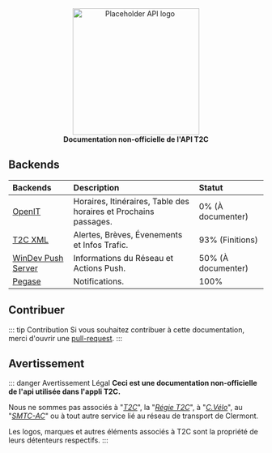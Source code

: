 <div align="center">
  <img src="/apilogo2.png" width="250" alt="Placeholder API logo"/>
  <br>
  <b>Documentation non-officielle de l'API T2C</b>
</div>

## Backends
| Backends                                                                                                             | Description                                                     | Statut                |
| :------------------------------------------------------------------------------------------------------------------- | :-------------------------------------------------------------- | :-------------------- |
| [OpenIT](/OpenIT/README.md)                               | Horaires, Itinéraires, Table des horaires et Prochains passages.| 0% (À documenter)     |
| [T2C XML](/T2C_XML/README.md)                             | Alertes, Brèves, Évenements et Infos Trafic.                    | 93% (Finitions)       |
| [WinDev Push Server](/WD_Push/README.md)                  | Informations du Réseau et Actions Push.                         | 50% (À documenter) |
| [Pegase](/pegase/README.md)                               | Notifications.                                                  | 100%                  |



## Contribuer
::: tip Contribution
Si vous souhaitez contribuer à cette documentation, merci d'ouvrir une [pull-request](https://github.com/dumb-software/T2C-API-Documentation/pulls).
:::

## Avertissement
::: danger Avertissement Légal
**Ceci est une documentation non-officielle de l'api utilisée dans l'appli T2C.**

Nous ne sommes pas associés à "*[T2C](https://www.t2c.fr/)*", la "*[Régie T2C](https://annuaire-entreprises.data.gouv.fr/entreprise/regie-des-transports-urbains-de-l-agglomeration-clermontoise-t2c-789515160)*", à "*[C.Vélo](https://www.c-velo.fr/)*", au "*[SMTC-AC](https://www.smtc-clermont-agglo.fr/)*" ou à tout autre service lié au réseau de transport de Clermont.

Les logos, marques et autres éléments associés à T2C sont la propriété de leurs détenteurs respectifs.
:::